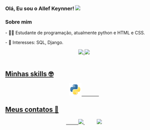   ### Olá, Eu sou o Allef Keynner! <img src="https://raw.githubusercontent.com/iampavangandhi/iampavangandhi/master/gifs/Hi.gif" width="30px">

  ### Sobre mim
<div style="display: inline_block"  >
<p> - 👨‍🎓 Estudante de programação, atualmente python e HTML e CSS. </p>
<p> - 🎯 Interesses: SQL, Django. </p>

</div>

<div align="center">
  <a href="https://github.com/19AllefKeynner">
  <img height="150em" src="https://github-readme-stats.vercel.app/api?username=19AllefKeynner&show_icons=true&theme=dracula&include_all_commits=true&count_private=true"/>
  <img height="150em" src="https://github-readme-stats.vercel.app/api/top-langs/?username=19AllefKeynner&layout=compact&langs_count=7&theme=dracula"/>
</div>
<div style="display: inline_block"><br>
  

## Minhas skills :nerd_face:
<div align="center">
        <img height="40" src="https://raw.githubusercontent.com/devicons/devicon/master/icons/python/python-original.svg">
    &nbsp;&nbsp;&nbsp;&nbsp;&nbsp;&nbsp;&nbsp;&nbsp;&nbsp;&nbsp;&nbsp;&nbsp;&nbsp;
   
  

   
</div>

## Meus contatos :iphone:

<p align="center">
    &nbsp;&nbsp;&nbsp;&nbsp;&nbsp;&nbsp;&nbsp;&nbsp;&nbsp;
      <a href="https://github.com/19AllefKeynner">
        <img  src="https://img.shields.io/badge/github-%23100000.svg?&style=for-the-badge&logo=github&logoColor=white&link=mailto:https://github.com/19AllefKeynner">
    </a>
    &nbsp;&nbsp;&nbsp;&nbsp;&nbsp;&nbsp;&nbsp;&nbsp;&nbsp;
    <a href="mailto:allef18@icloud.com">
        <img src="https://img.shields.io/badge/-iCloud-blue?style=for-the-badge&logo=appveyor">
    </a>
</p>
